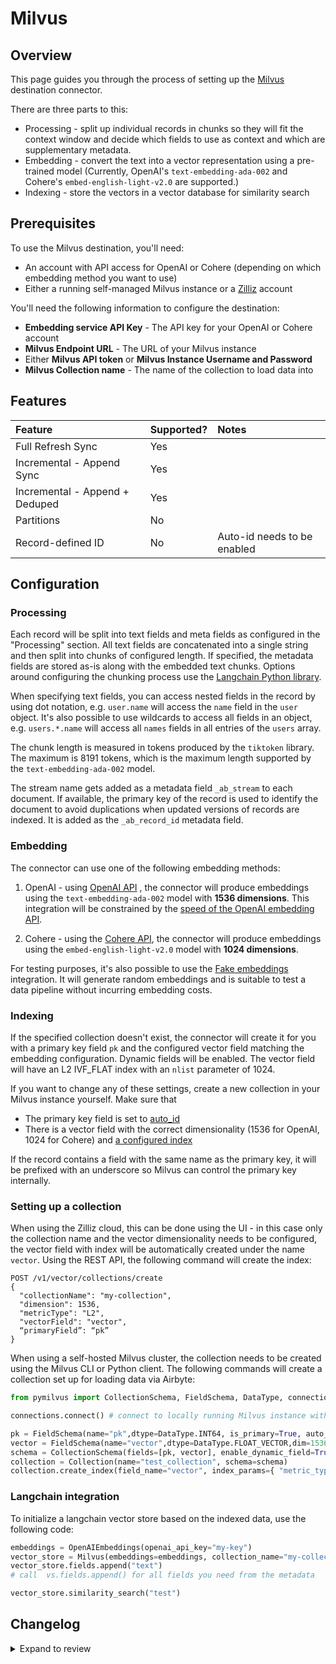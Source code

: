 # Milvus

## Overview

This page guides you through the process of setting up the [Milvus](https://milvus.io/) destination connector.

There are three parts to this:

- Processing - split up individual records in chunks so they will fit the context window and decide which fields to use as context and which are supplementary metadata.
- Embedding - convert the text into a vector representation using a pre-trained model (Currently, OpenAI's `text-embedding-ada-002` and Cohere's `embed-english-light-v2.0` are supported.)
- Indexing - store the vectors in a vector database for similarity search

## Prerequisites

To use the Milvus destination, you'll need:

- An account with API access for OpenAI or Cohere (depending on which embedding method you want to use)
- Either a running self-managed Milvus instance or a [Zilliz](https://zilliz.com/) account

You'll need the following information to configure the destination:

- **Embedding service API Key** - The API key for your OpenAI or Cohere account
- **Milvus Endpoint URL** - The URL of your Milvus instance
- Either **Milvus API token** or **Milvus Instance Username and Password**
- **Milvus Collection name** - The name of the collection to load data into

## Features

| Feature                        | Supported? | Notes                       |
| :----------------------------- | :--------- | :-------------------------- |
| Full Refresh Sync              | Yes        |                             |
| Incremental - Append Sync      | Yes        |                             |
| Incremental - Append + Deduped | Yes        |                             |
| Partitions                     | No         |                             |
| Record-defined ID              | No         | Auto-id needs to be enabled |

## Configuration

### Processing

Each record will be split into text fields and meta fields as configured in the "Processing" section. All text fields are concatenated into a single string and then split into chunks of configured length. If specified, the metadata fields are stored as-is along with the embedded text chunks. Options around configuring the chunking process use the [Langchain Python library](https://python.langchain.com/docs/get_started/introduction).

When specifying text fields, you can access nested fields in the record by using dot notation, e.g. `user.name` will access the `name` field in the `user` object. It's also possible to use wildcards to access all fields in an object, e.g. `users.*.name` will access all `names` fields in all entries of the `users` array.

The chunk length is measured in tokens produced by the `tiktoken` library. The maximum is 8191 tokens, which is the maximum length supported by the `text-embedding-ada-002` model.

The stream name gets added as a metadata field `_ab_stream` to each document. If available, the primary key of the record is used to identify the document to avoid duplications when updated versions of records are indexed. It is added as the `_ab_record_id` metadata field.

### Embedding

The connector can use one of the following embedding methods:

1. OpenAI - using [OpenAI API](https://beta.openai.com/docs/api-reference/text-embedding) , the connector will produce embeddings using the `text-embedding-ada-002` model with **1536 dimensions**. This integration will be constrained by the [speed of the OpenAI embedding API](https://platform.openai.com/docs/guides/rate-limits/overview).

2. Cohere - using the [Cohere API](https://docs.cohere.com/reference/embed), the connector will produce embeddings using the `embed-english-light-v2.0` model with **1024 dimensions**.

For testing purposes, it's also possible to use the [Fake embeddings](https://python.langchain.com/docs/modules/data_connection/text_embedding/integrations/fake) integration. It will generate random embeddings and is suitable to test a data pipeline without incurring embedding costs.

### Indexing

If the specified collection doesn't exist, the connector will create it for you with a primary key field `pk` and the configured vector field matching the embedding configuration. Dynamic fields will be enabled. The vector field will have an L2 IVF_FLAT index with an `nlist` parameter of 1024.

If you want to change any of these settings, create a new collection in your Milvus instance yourself. Make sure that

- The primary key field is set to [auto_id](https://milvus.io/docs/create_collection.md)
- There is a vector field with the correct dimensionality (1536 for OpenAI, 1024 for Cohere) and [a configured index](https://milvus.io/docs/build_index.md)

If the record contains a field with the same name as the primary key, it will be prefixed with an underscore so Milvus can control the primary key internally.

### Setting up a collection

When using the Zilliz cloud, this can be done using the UI - in this case only the collection name and the vector dimensionality needs to be configured, the vector field with index will be automatically created under the name `vector`. Using the REST API, the following command will create the index:

```
POST /v1/vector/collections/create
{
  "collectionName": "my-collection",
  "dimension": 1536,
  "metricType": "L2",
  "vectorField": "vector",
  “primaryField”: “pk”
}
```

When using a self-hosted Milvus cluster, the collection needs to be created using the Milvus CLI or Python client. The following commands will create a collection set up for loading data via Airbyte:

```python
from pymilvus import CollectionSchema, FieldSchema, DataType, connections, Collection

connections.connect() # connect to locally running Milvus instance without authentication

pk = FieldSchema(name="pk",dtype=DataType.INT64, is_primary=True, auto_id=True)
vector = FieldSchema(name="vector",dtype=DataType.FLOAT_VECTOR,dim=1536)
schema = CollectionSchema(fields=[pk, vector], enable_dynamic_field=True)
collection = Collection(name="test_collection", schema=schema)
collection.create_index(field_name="vector", index_params={ "metric_type":"L2", "index_type":"IVF_FLAT", "params":{"nlist":1024} })
```

### Langchain integration

To initialize a langchain vector store based on the indexed data, use the following code:

```python
embeddings = OpenAIEmbeddings(openai_api_key="my-key")
vector_store = Milvus(embeddings=embeddings, collection_name="my-collection", connection_args={"uri": "my-zilliz-endpoint", "token": "my-api-key"})
vector_store.fields.append("text")
# call  vs.fields.append() for all fields you need from the metadata

vector_store.similarity_search("test")
```

## Changelog

<details>
  <summary>Expand to review</summary>

| Version | Date       | Pull Request                                              | Subject                                                                                                                                             |
| :------ | :--------- | :-------------------------------------------------------- | :-------------------------------------------------------------------------------------------------------------------------------------------------- |
| 0.0.19 | 2024-07-06 | [40632](https://github.com/airbytehq/airbyte/pull/40632) | Update dependencies |
| 0.0.18 | 2024-06-26 | [40537](https://github.com/airbytehq/airbyte/pull/40537) | Update dependencies |
| 0.0.17 | 2024-06-25 | [40446](https://github.com/airbytehq/airbyte/pull/40446) | Update dependencies |
| 0.0.16 | 2024-06-22 | [40161](https://github.com/airbytehq/airbyte/pull/40161) | Update dependencies |
| 0.0.15 | 2024-05-20 | [38276](https://github.com/airbytehq/airbyte/pull/38276) | Replace AirbyteLogger with logging.Logger |
| 0.0.14  | 2024-3-22  | [#37333](https://github.com/airbytehq/airbyte/pull/37333) | Update CDK & pytest version to fix security vulnerabilities                                                                                         |
| 0.0.13  | 2024-3-22  | [#35911](https://github.com/airbytehq/airbyte/pull/35911) | Move to poetry; Fix tests                                                                                                                           |
| 0.0.12  | 2023-12-11 | [#33303](https://github.com/airbytehq/airbyte/pull/33303) | Fix bug with embedding special tokens                                                                                                               |
| 0.0.11  | 2023-12-01 | [#32697](https://github.com/airbytehq/airbyte/pull/32697) | Allow omitting raw text                                                                                                                             |
| 0.0.10  | 2023-11-16 | [#32608](https://github.com/airbytehq/airbyte/pull/32608) | Support deleting records for CDC sources                                                                                                            |
| 0.0.9   | 2023-11-13 | [#32357](https://github.com/airbytehq/airbyte/pull/32357) | Improve spec schema                                                                                                                                 |
| 0.0.8   | 2023-11-08 | [#31563](https://github.com/airbytehq/airbyte/pull/32262) | Auto-create collection if it doesn't exist                                                                                                          |
| 0.0.7   | 2023-10-23 | [#31563](https://github.com/airbytehq/airbyte/pull/31563) | Add field mapping option                                                                                                                            |
| 0.0.6   | 2023-10-19 | [#31599](https://github.com/airbytehq/airbyte/pull/31599) | Base image migration: remove Dockerfile and use the python-connector-base image                                                                     |
| 0.0.5   | 2023-10-15 | [#31329](https://github.com/airbytehq/airbyte/pull/31329) | Add OpenAI-compatible embedder option                                                                                                               |
| 0.0.4   | 2023-10-04 | [#31075](https://github.com/airbytehq/airbyte/pull/31075) | Fix OpenAI embedder batch size                                                                                                                      |
| 0.0.3   | 2023-09-29 | [#30820](https://github.com/airbytehq/airbyte/pull/30820) | Update CDK                                                                                                                                          |
| 0.0.2   | 2023-08-25 | [#30689](https://github.com/airbytehq/airbyte/pull/30689) | Update CDK to support azure OpenAI embeddings and text splitting options, make sure primary key field is not accidentally set, promote to certified |
| 0.0.1   | 2023-08-12 | [#29442](https://github.com/airbytehq/airbyte/pull/29442) | Milvus connector with some embedders                                                                                                                |

</details>
